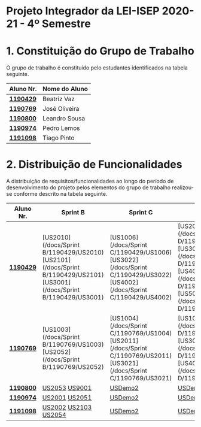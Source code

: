 # Projeto Integrador da LEI-ISEP 2020-21 - 4º Semestre

# 1. Constituição do Grupo de Trabalho

O grupo de trabalho é constituído pelo estudantes identificados na tabela seguinte.

| Aluno Nr.	   | Nome do Aluno			    |
|--------------|------------------------------|
| **[1190429](/docs/1190429/)**  | Beatriz Vaz                |
| **[1190769](/docs/1190769/)**  | José Oliveira                |
| **[1190800](/docs/1190800/)**  | Leandro Sousa                |
| **[1190974](/docs/1190974/)**  | Pedro Lemos                |
| **[1191098](/docs/1191098/)**  | Tiago Pinto                |


# 2. Distribuição de Funcionalidades ###

A distribuição de requisitos/funcionalidades ao longo do período de desenvolvimento do projeto pelos elementos do grupo de trabalho realizou-se conforme descrito na tabela seguinte.

| Aluno Nr.	| Sprint B | Sprint C | Sprint D |
|------------|----------|----------|----------|
| [**1190429**](/docs/1190429/)| [US2010](/docs/Sprint B/1190429/US2010) [US2101](/docs/Sprint B/1190429/US2101) [US3001](/docs/Sprint B/1190429/US3001)| [US1006](/docs/Sprint C/1190429/US1006) [US3022](/docs/Sprint C/1190429/US3022) [US4002](/docs/Sprint C/1190429/US4002)| [US2013](/docs/Sprint D/1190429/US2013) [US3023](/docs/Sprint D/1190429/US3023) [US4071](/docs/Sprint D/1190429/US4071) [US5002](/docs/Sprint D/1190429/US5002)|
| [**1190769**](/docs/1190769/)| [US1003](/docs/Sprint B/1190769/US1003) [US2052](/docs/Sprint B/1190769/US2052)| [US1004](/docs/Sprint C/1190769/US1004) [US2011](/docs/Sprint C/1190769/US2011) [US3021](/docs/Sprint C/1190769/US3021)| [US1007](/docs/Sprint D/1190769/US1007) [US3051](/docs/Sprint D/1190769/US3051) [US4052](/docs/Sprint D/1190769/US4052) |
| [**1190800**](/docs/1190800/)| [US2053](/docs/US2053) [US9001](/docs/US9001)| [USDemo2](/docs/USDemo2)| [USDemo3](/docs/USDemo3) |
| [**1190974**](/docs/1190974/)| [US2001](/docs/US2001) [US2051](/docs/US2051)| [USDemo2](/docs/USDemo2)| [USDemo3](/docs/USDemo3) |
| [**1191098**](/docs/1191098/)| [US2002](/docs/US2002) [US2103](/docs/US2103) [US2054](/docs/US2054)| [USDemo2](/docs/USDemo2)| [USDemo3](/docs/USDemo3) |